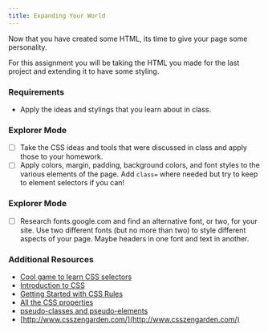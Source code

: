 ```yaml
---
title: Expanding Your World
---
```


Now that you have created some HTML, its time to give your page some personality.

For this assignment you will be taking the HTML you made for the last project and extending it to have some styling.

### Requirements

- Apply the ideas and stylings that you learn about in class.

### Explorer Mode

- [ ] Take the CSS ideas and tools that were discussed in class and apply those to your homework.
- [ ] Apply colors, margin, padding, background colors, and font styles to the various elements of the page. Add `class=` where needed but try to keep to element selectors if you can!

### Explorer Mode

- [ ] Research fonts.google.com and find an alternative font, or two, for your site. Use two different fonts (but no more than two) to style different aspects of your page. Maybe headers in one font and text in another.

### Additional Resources

- [Cool game to learn CSS selectors](https://flukeout.github.io/)
- [Introduction to CSS](https://developer.mozilla.org/en-US/docs/Learn/CSS/Introduction_to_CSS)
- [Getting Started with CSS Rules](https://developer.mozilla.org/en-US/docs/Learn/Getting_started_with_the_web/CSS_basics#Anatomy_of_a_CSS_ruleset)
- [All the CSS properties](https://developer.mozilla.org/en-US/docs/Web/CSS/Reference#Keyword_index)
- [pseudo-classes and pseudo-elements](https://developer.mozilla.org/en-US/docs/Learn/CSS/Introduction_to_CSS/Pseudo-classes_and_pseudo-elements)
- [http://www.csszengarden.com/](http://www.csszengarden.com/)
